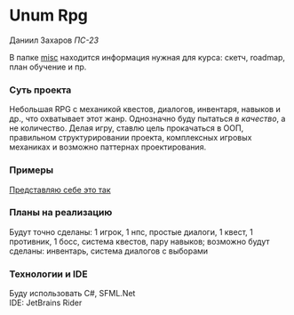 # Unum Rpg

Даниил Захаров _ПС-23_

В папке [misc](misc) находится информация нужная для курса: скетч, roadmap, план обучение и пр.

### Суть проекта
Небольшая RPG с механикой квестов, диалогов, инвентаря, навыков и др., что охватывает этот жанр. Однозначно буду пытаться _в качество_, а не количество. Делая игру, ставлю цель прокачаться в ООП, правильном структурировании проекта, комплексных игровых механиках и возможно паттернах проектирования.

### Примеры
[Представляю себе это так](https://www.google.com/search?q=topdown+pixel+art+rpg+game&tbm=isch)

### Планы на реализацию
Будут точно сделаны: 1 игрок, 1 нпс, простые диалоги, 1 квест, 1 противник, 1 босс, система квестов, пару навыков; возможно будут сделаны: инвентарь, система диалогов с выборами

### Технологии и IDE
Буду использовать C#, SFML.Net  
IDE: JetBrains Rider
